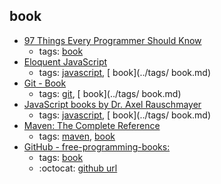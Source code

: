book 
---
* [97 Things Every Programmer Should Know](http://programmer.97things.oreilly.com/wiki/index.php/Contributions_Appearing_in_the_Book)
    * tags: [book](../tags/book.md)
* [Eloquent JavaScript](http://eloquentjavascript.net/)
    * tags: [javascript](../tags/javascript.md), [ book](../tags/ book.md)
* [Git - Book](https://git-scm.com/book)
    * tags: [git](../tags/git.md), [ book](../tags/ book.md)
* [JavaScript books by Dr. Axel Rauschmayer](http://exploringjs.com/)
    * tags: [javascript](../tags/javascript.md), [ book](../tags/ book.md)
* [Maven: The Complete Reference](http://books.sonatype.com/mvnref-book/reference/index.html)
    * tags: [maven](../tags/maven.md), [book](../tags/book.md)
* [GitHub - free-programming-books: ](https://github.com/vhf/free-programming-books)
    * tags: [book](../tags/book.md)
    * :octocat: [github url](https://github.com/vhf/free-programming-books)
